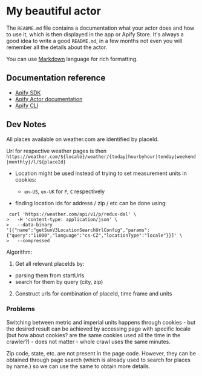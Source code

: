 # My beautiful actor

The `README.md` file contains a documentation what your actor does and how to use it,
which is then displayed in the app or Apify Store. It's always a good
idea to write a good `README.md`, in a few months not even you
will remember all the details about the actor.

You can use [Markdown](https://www.markdownguide.org/cheat-sheet)
language for rich formatting.

## Documentation reference

- [Apify SDK](https://sdk.apify.com/)
- [Apify Actor documentation](https://docs.apify.com/actor)
- [Apify CLI](https://docs.apify.com/cli)


## Dev Notes

All places available on weather.com are identified by placeId.

Url for respective weather pages is then `https://weather.com/${locale}/weather/{today|hourbyhour|tenday|weekend|monthly}/l/${placeId}`


 - Location might be used instead of trying to set measurement units in cookies:

   - `en-US`, `en-UK` for `F`, `C` respectively


 - finding location ids for address / zip / etc can be done using:

```
 curl 'https://weather.com/api/v1/p/redux-dal' \
>   -H 'content-type: application/json' \
>   --data-binary '[{"name":"getSunV3LocationSearchUrlConfig","params":{"query":"11000","language":"cs-CZ","locationType":"locale"}}]' \
>   --compressed
```

Algorithm:

1. Get all relevant placeIds by:
  - parsing them from startUrls
  - search for them by query (city, zip)

2. Construct urls for combination of placeId, time frame and units



### Problems

Switching between metric and imperial units happens through cookies - but the desired result can be achieved by accessing page with specific locale (but how about cookies? are the same cookies used all the time in the crawler?) - does not matter - whole crawl uses the same minutes.

Zip code, state, etc. are not present in the page code. However, they can be obtained through page search (which is already used to search for places by name.) so we can use the same to obtain more details.
